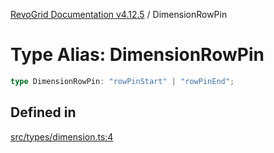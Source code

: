 [RevoGrid Documentation v4.12.5](README.md) / DimensionRowPin

# Type Alias: DimensionRowPin

```ts
type DimensionRowPin: "rowPinStart" | "rowPinEnd";
```

## Defined in

[src/types/dimension.ts:4](https://github.com/revolist/revogrid/blob/c0c7fff7e44e26499aba20df7b49da7b6c71eb68/src/types/dimension.ts#L4)
